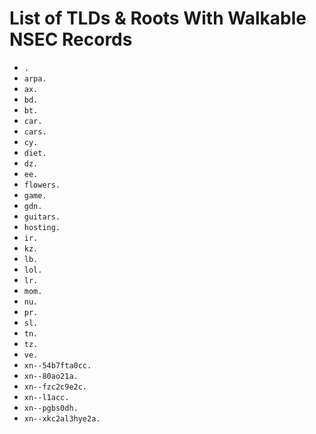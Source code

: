 # List of TLDs & Roots With Walkable NSEC Records

* `.`
* `arpa.`
* `ax.`
* `bd.`
* `bt.`
* `car.`
* `cars.`
* `cy.`
* `diet.`
* `dz.`
* `ee.`
* `flowers.`
* `game.`
* `gdn.`
* `guitars.`
* `hosting.`
* `ir.`
* `kz.`
* `lb.`
* `lol.`
* `lr.`
* `mom.`
* `nu.`
* `pr.`
* `sl.`
* `tn.`
* `tz.`
* `ve.`
* `xn--54b7fta0cc.`
* `xn--80ao21a.`
* `xn--fzc2c9e2c.`
* `xn--l1acc.`
* `xn--pgbs0dh.`
* `xn--xkc2al3hye2a.`
